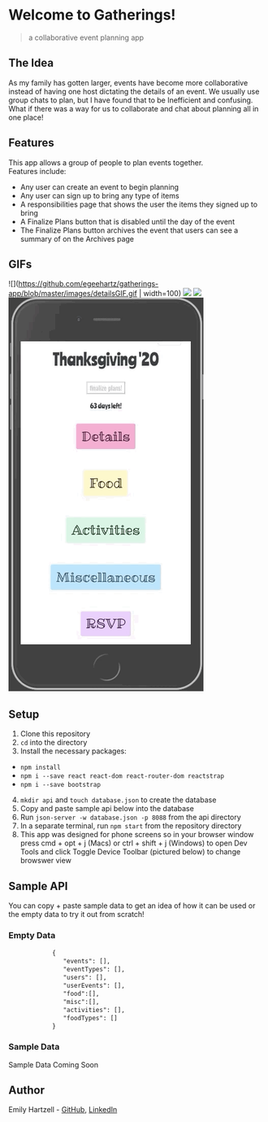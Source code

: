 # Welcome to Gatherings!

> a collaborative event planning app

## The Idea

As my family has gotten larger, events have become more collaborative instead of having one host dictating the details of an event. We usually use group chats to plan, but I have found that to be Inefficient and confusing. What if there was a way for us to collaborate and chat about planning all in one place!

## Features

This app allows a group of people to plan events together. <br />
Features include:
* Any user can create an event to begin planning
* Any user can sign up to bring any type of items
* A responsibilities page that shows the user the items they signed up to bring
* A Finalize Plans button that is disabled until the day of the event
* The Finalize Plans button archives the event that users can see a summary of on the Archives page

## GIFs
![](https://github.com/egeehartz/gatherings-app/blob/master/images/detailsGIF.gif | width=100)
![](https://github.com/egeehartz/gatherings-app/blob/master/images/foodGIF.gif)
![](https://github.com/egeehartz/gatherings-app/blob/master/images/actMiscGIF.gif)
![](https://github.com/egeehartz/gatherings-app/blob/master/images/rsvpGIF.gif)


## Setup
1. Clone this repository
2. ```cd``` into the directory
3. Install the necessary packages:
* ```npm install```
* ```npm i --save react react-dom react-router-dom reactstrap```
* ```npm i --save bootstrap```
4. ```mkdir api``` and ```touch database.json``` to create the database
5. Copy and paste sample api below into the database
6. Run ```json-server -w database.json -p 8088``` from the api directory
7. In a separate terminal, run ```npm start``` from the repository directory
8. This app was designed for phone screens so in your browser window press cmd + opt + j (Macs) or ctrl + shift + j (Windows) to open Dev Tools and click Toggle Device Toolbar (pictured below) to change browswer view

## Sample API

You can copy + paste sample data to get an idea of how it can be used or the empty data to try it out from scratch!

### Empty Data
                {
                   "events": [],
                   "eventTypes": [],
                   "users": [],
                   "userEvents": [],
                   "food":[],
                   "misc":[],
                   "activities": [],
                   "foodTypes": []
                }

### Sample Data

Sample Data Coming Soon

## Author

Emily Hartzell - [GitHub](https://github.com/egeehartz), [LinkedIn](www.linkedin.com/in/emilyhartzell)